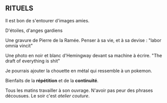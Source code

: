 
## RITUELS

Il est bon de s'entourer d'images amies.

D'étoiles, d'anges gardiens

Une gravure de Pierre de la Ramée.
Penser à sa vie, et à sa devise : "labor omnia vincit"

Une photo en noir et blanc d'Hemingway devant sa machine à écrire.
"The draft of everything is shit"

Je pourrais ajouter la chouette en métal qui ressemble à un pokemon.

Bienfaits de la **répétition** et de la **continuité**.

Tous les matins travailler à son ouvrage.
N'avoir pas peur des phrases décousues.
Le soir c'est *atelier couture*.